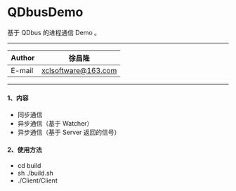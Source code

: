 QDbusDemo
===========================
基于 QDbus 的进程通信 Demo 。
****
	
|Author|徐昌隆|
|---|---
|E-mail|xclsoftware@163.com

****

#### 1、内容
   * 同步通信
   * 异步通信（基于 Watcher）
   * 异步通信（基于 Server 返回的信号）
#### 2、使用方法
   * cd build
   * sh ./build.sh
   * ./Client/Client